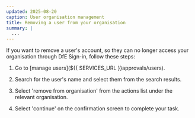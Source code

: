 ```yaml
---
updated: 2025-08-20
caption: User organisation management
title: Removing a user from your organisation
summary: |
  ...
---
```


If you want to remove a user's account, so they can no longer access your organisation through DfE Sign-in, follow these steps:

1. Go to [manage users](${{ SERVICES_URL }}approvals/users).

2. Search for the user's name and select them from the search results.

3. Select 'remove from organisation' from the actions list under the relevant organisation.

4. Select 'continue' on the confirmation screen to complete your task.
